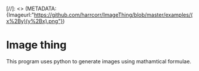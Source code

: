 [//]: <> (METADATA: {Imageurl:"https://github.com/harrcorr/ImageThing/blob/master/examples/(x%2By)(y%2Bx).png"})
<h1> Image thing </h1>
This program uses python to generate images using mathamtical formulae.
